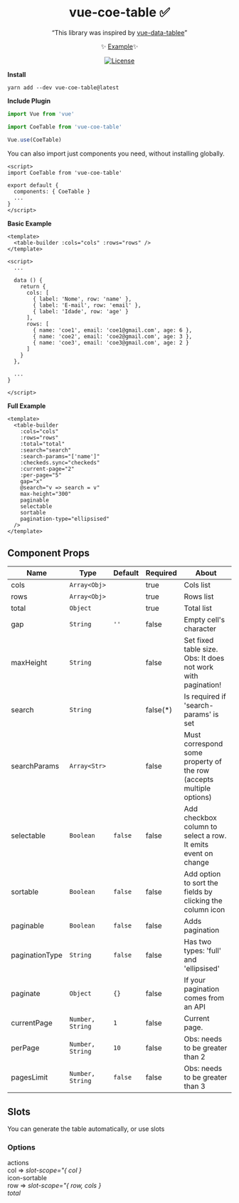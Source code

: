<h1 align="center">vue-coe-table ✅</h1>

<p align="center">
  <q>This library was inspired by <a href="https://github.com/VitorLuizC/vue-data-tablee">vue-data-tablee</a></q>
</p>
<p align="center">
  ✨ <a href="#">Example</a>✨
</p>
<p align="center">
  <a href="https://github.com/cj/vuelidation/blob/master/LICENSE.md"><img src="https://img.shields.io/npm/l/vuelidation.svg" alt="License" target="_blank"></a>
</p>

**Install**

`yarn add --dev vue-coe-table@latest`

**Include Plugin**
```javascript
import Vue from 'vue'

import CoeTable from 'vue-coe-table'

Vue.use(CoeTable)
```

You can also import just components you need, without installing globally.

```vue
<script>
import CoeTable from 'vue-coe-table'

export default {
  components: { CoeTable }
  ...
}
</script>
```

**Basic Example**
```vue
<template>
  <table-builder :cols="cols" :rows="rows" />
</template>

<script>
  ...
  
  data () {
    return {
      cols: [
        { label: 'Nome', row: 'name' },
        { label: 'E-mail', row: 'email' },
        { label: 'Idade', row: 'age' }
      ],
      rows: [
        { name: 'coe1', email: 'coe1@gmail.com', age: 6 },
        { name: 'coe2', email: 'coe2@gmail.com', age: 3 },
        { name: 'coe3', email: 'coe3@gmail.com', age: 2 }
      ]
    }
  },
  
  ...
}

</script>
```

**Full Example**
```vue
<template>
  <table-builder
    :cols="cols"
    :rows="rows"
    :total="total"
    :search="search"
    :search-params="['name']"
    :checkeds.sync="checkeds"
    :current-page="2"
    :per-page="5"
    gap="x"
    @search="v => search = v"
    max-height="300"
    paginable
    selectable
    sortable
    pagination-type="ellipsised"
  />
</template>
```

## Component Props

Name           | Type              | Default  | Required | About
----           | -----------       | -------  | -------  | -----
cols           | `Array<Obj>`      |          |   true   | Cols list
rows           | `Array<Obj>`      |          |   true   | Rows list
total          | `Object`          |          |   true   | Total list
gap            | `String`          |   `''`   |   false  | Empty cell's character
maxHeight      | `String`          |          |   false  | Set fixed table size. Obs: It does not work with pagination!
search         | `String`          |          | false(*) | Is required if 'search-params' is set
searchParams   | `Array<Str>`      |          |   false  | Must correspond some property of the row (accepts multiple options)
selectable     | `Boolean`         | `false`  |   false  | Add checkbox column to select a row. It emits event on change
sortable       | `Boolean`         | `false`  |   false  | Add option to sort the fields by clicking the column icon
paginable      | `Boolean`         | `false`  |   false  | Adds pagination
paginationType | `String`          | `false`  |   false  | Has two types: 'full' and 'ellipsised'
paginate       | `Object`          | `{}   `  |   false  | If your pagination comes from an API
currentPage    | `Number, String`  | `1`      |   false  | Current page.
perPage        | `Number, String`  | `10`     |   false  | Obs: needs to be greater than 2
pagesLimit     | `Number, String`  | `false`  |   false  | Obs: needs to be greater than 3

## Slots
<p>You can generate the table automatically, or use slots</p>
<h3>Options</h3>
<p style='margin: 0; '>
  <ul style='margin: 0; padding: 0; list-style-type: none;'>
    <li>actions</li>
    <li>col => <i>slot-scope="{ col }</i></li> 
    <li>icon-sortable</li>
    <li>row => <i>slot-scope="{ row, cols }</li>
    <li>total</li>
  </ul>
</p>

